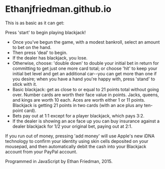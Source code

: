 # Ethanjfriedman.github.io
This is as basic as it can get:

Press 'start' to begin playing blackjack!

* Once you've begun the game, with a modest bankroll, select an amount to bet on the hand. 
* Then press 'deal' to begin.
* If the dealer has blackjack, you lose. 
* Otherwise, choose: 'double down' to double your initial bet in return for committing to get just one more card total; or choose 'hit' to keep your initial bet level and get an additional car--you can get more than one  if you desire; when you have a hand you're happy with, press 'stand' to stick with it. 
*  Basic blackjack: get as close to or equal to 21 points total without going over. Number cards are worth their face value in points. Jacks, queens, and kings are worth 10 each. Aces are worth either 1 or 11 points. Blackjack is getting 21 points in two cards (with an ace plus any ten-point card).
*  Bets pay out at 1:1 except for a player blackjack, which pays 3:2.
*  If the dealer is showing an ace face up you can buy insurance against a dealer blackjack for 1/2 your original bet, paying out at 2:1.

If you run out of money, pressing 'add money' will use Apple's new iDNA technology to confirm your identity using skin cells
deposited on your mousepad, and then automatically debit the cash into your Blackjack account from your PayPal account.

Programmed in JavaScript by Ethan Friedman, 2015.


